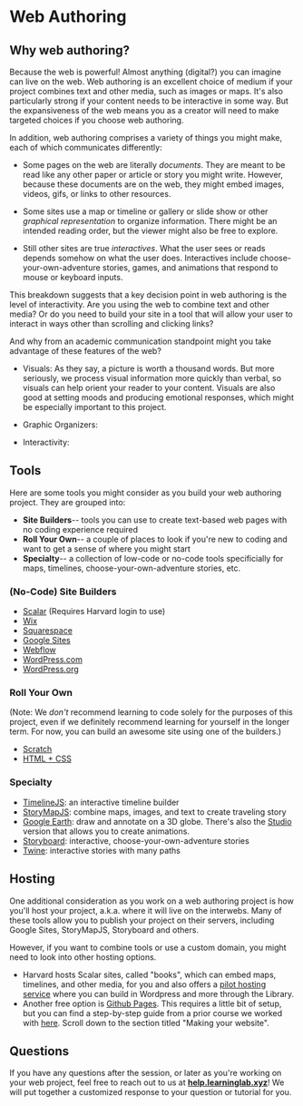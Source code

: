 # Web Authoring

## Why web authoring?

Because the web is powerful! Almost anything (digital?) you can imagine can live on the web. Web authoring is an excellent choice of medium if your project combines text and other media, such as images or maps. It's also particularly strong if your content needs to be interactive in some way. But the expansiveness of the web means you as a creator will need to make targeted choices if you choose web authoring.

In addition, web authoring comprises a variety of things you might make, each of which communicates differently:

- Some pages on the web are literally _documents_. They are meant to be read like any other paper or article or story you might write. However, because these documents are on the web, they might embed images, videos, gifs, or links to other resources.  

- Some sites use a map or timeline or gallery or slide show or other _graphical representation_ to organize information. There might be an intended reading order, but the viewer might also be free to explore.  

- Still other sites are true _interactives_. What the user sees or reads depends somehow on what the user does. Interactives include choose-your-own-adventure stories, games, and animations that respond to mouse or keyboard inputs.  

This breakdown suggests that a key decision point in web authoring is the level of interactivity. Are you using the web to combine text and other media? Or do you need to build your site in a tool that will allow your user to interact in ways other than scrolling and clicking links?

And why from an academic communication standpoint might you take advantage of these features of the web?

- Visuals: As they say, a picture is worth a thousand words. But more seriously, we process visual information more quickly than verbal, so visuals can help orient your reader to your content. Visuals are also good at setting moods and producing emotional responses, which might be especially important to this project.

- Graphic Organizers:

- Interactivity:  


## Tools

Here are some tools you might consider as you build your web authoring project. They are grouped into:
- **Site Builders**-- tools you can use to create text-based web pages with no coding experience required
- **Roll Your Own**-- a couple of places to look if you're new to coding and want to get a sense of where you might start
- **Specialty**-- a collection of low-code or no-code tools specificially for maps, timelines, choose-your-own-adventure stories, etc.


### (No-Code) Site Builders

- [Scalar](https://scalar.fas.harvard.edu/) (Requires Harvard login to use)
- [Wix](https://www.wix.com/)
- [Squarespace](https://www.squarespace.com/)
- [Google Sites](https://sites.google.com/new)
- [Webflow](https://webflow.com/)
- [WordPress.com](https://wordpress.com/)
- [WordPress.org](https://wordpress.org/)

### Roll Your Own

(Note: We _don't_ recommend learning to code solely for the purposes of this project, even if we definitely recommend learning for yourself in the longer term. For now, you can build an awesome site using one of the builders.)

- [Scratch](https://scratch.mit.edu/)
- [HTML + CSS](https://developer.mozilla.org/en-US/docs/Learn/Getting_started_with_the_web)

### Specialty

- [TimelineJS](https://timeline.knightlab.com/): an interactive timeline builder
- [StoryMapJS](https://storymap.knightlab.com/): combine maps, images, and text to create traveling story
- [Google Earth](https://www.google.com/earth/): draw and annotate on a 3D globe. There's also the [Studio](https://www.google.com/earth/studio/) version that allows you to create animations.
- [Storyboard](https://storyboard.viget.com/): interactive, choose-your-own-adventure stories
- [Twine](https://twinery.org/): interactive stories with many paths


## Hosting

One additional consideration as you work on a web authoring project is how you'll host your project, a.k.a. where it will live on the interwebs. Many of these tools allow you to publish your project on their servers, including Google Sites, StoryMapJS, Storyboard and others.

However, if you want to combine tools or use a custom domain, you might need to look into other hosting options.

- Harvard hosts Scalar sites, called "books", which can embed maps, timelines, and other media, for you and also offers a [pilot hosting service](https://share.library.harvard.edu/) where you can build in Wordpress and more through the Library.
- Another free option is [Github Pages](https://pages.github.com/). This requires a little bit of setup, but you can find a step-by-step guide from a prior course we worked with [here](https://github.com/crystaljjlee/histsci-119/blob/master/README.md). Scroll down to the section titled "Making your website".

## Questions

If you have any questions after the session, or later as you're working on your web project, feel free to reach out to us at [**help.learninglab.xyz**](http://help.learninglab.xyz)! We will put together a customized response to your question or tutorial for you.
